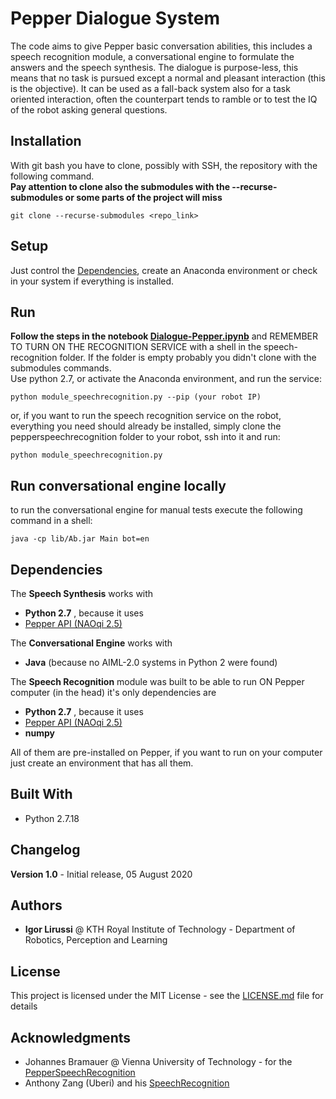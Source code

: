# Pepper Dialogue System

The code aims to give Pepper basic conversation abilities, this includes a speech recognition module, a conversational engine to formulate the answers and the speech synthesis. The dialogue is purpose-less, this means that no task is pursued except a normal and pleasant interaction (this is the objective). It can be used as a fall-back system also for a task oriented interaction, often the counterpart tends to ramble or to test the IQ of the robot asking general questions.

## Installation
With git bash you have to clone, possibly with SSH, the repository with the following command. <br>
**Pay attention to clone also the submodules with the --recurse-submodules or some parts of the project will miss**
```
git clone --recurse-submodules <repo_link>
```

## Setup
Just control the [Dependencies](#dependencies), create an Anaconda environment or check in your system if everything is installed.


## Run
**Follow the steps in the notebook [Dialogue-Pepper.ipynb](Dialogue-Pepper.ipynb)** and
REMEMBER TO TURN ON THE RECOGNITION SERVICE with a shell in the speech-recognition folder. If the folder is empty probably you didn't clone with the submodules commands. <br> Use python 2.7, or activate the Anaconda environment, and run the service:
 ```
python module_speechrecognition.py --pip (your robot IP)
```
or, if you want to run the speech recognition service on the robot,
everything you need should already be installed, simply clone the pepperspeechrecognition folder to your robot, ssh into it and run:
 ```
python module_speechrecognition.py
```

## Run conversational engine locally
to run the conversational engine for manual tests execute the following command in a shell:
```
java -cp lib/Ab.jar Main bot=en
```
## Dependencies <a class="anchor" id="dependencies"></a>
The __Speech Synthesis__ works with
* **Python 2.7** ,  because it uses
* [Pepper API (NAOqi 2.5) ](https://developer.softbankrobotics.com/pepper-naoqi-25/naoqi-developer-guide/naoqi-apis)


The __Conversational Engine__ works with
* **Java** (because no AIML-2.0 systems in Python 2 were found)

The __Speech Recognition__ module was built to be able to run ON Pepper computer (in the head) it's only dependencies are
* **Python 2.7** ,  because it uses
* [Pepper API (NAOqi 2.5) ](https://developer.softbankrobotics.com/pepper-naoqi-25/naoqi-developer-guide/naoqi-apis)
* **numpy**

All of them are pre-installed on Pepper, if you want to run on your computer just create an environment that has all them.

## Built With

* Python 2.7.18

## Changelog

**Version 1.0** - Initial release, 05 August 2020

## Authors

* **Igor Lirussi** @ KTH Royal Institute of Technology - Department of Robotics, Perception and Learning

## License

This project is licensed under the MIT License - see the [LICENSE.md](LICENSE.md) file for details

## Acknowledgments

* Johannes Bramauer @ Vienna University of Technology - for the [PepperSpeechRecognition](https://github.com/JBramauer/pepperspeechrecognition)
* Anthony Zang (Uberi) and his [SpeechRecognition](https://github.com/Uberi/speech_recognition)
